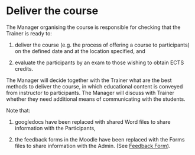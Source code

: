 # Deliver the course  

 
 

The Manager organising the course is responsible for checking that the Trainer is ready to:  

 
 

1. deliver the course (e.g. the process of offering a course to participants) on the defined date and at the location specified, and  

2. evaluate the participants by an exam to those wishing to obtain ECTS credits.  

 
 

The Manager will decide together with the Trainer what are the best methods to deliver the course, in which educational content is conveyed from instructor to participants. The Manager will discuss with Trainer whether they need additional means of communicating with the students.  

 
 

Note that:  

1. googledocs have been replaced with shared Word files to share information with the Participants,  

2. the feedback forms in the Moodle have been replaced with the Forms files to share information with the Admin. (See [Feedback Form](../course_coordination/feedback.md)).